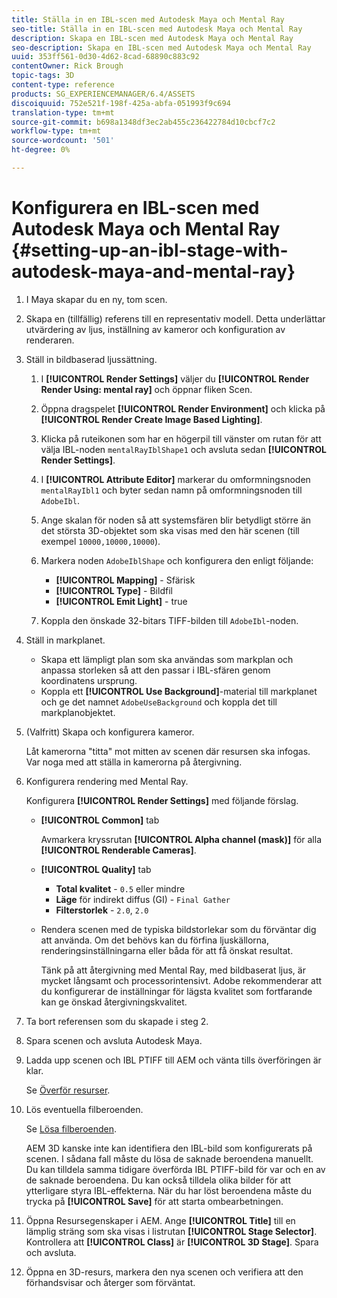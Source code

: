 ```yaml
---
title: Ställa in en IBL-scen med Autodesk Maya och Mental Ray
seo-title: Ställa in en IBL-scen med Autodesk Maya och Mental Ray
description: Skapa en IBL-scen med Autodesk Maya och Mental Ray
seo-description: Skapa en IBL-scen med Autodesk Maya och Mental Ray
uuid: 353ff561-0d30-4d62-8cad-68890c883c92
contentOwner: Rick Brough
topic-tags: 3D
content-type: reference
products: SG_EXPERIENCEMANAGER/6.4/ASSETS
discoiquuid: 752e521f-198f-425a-abfa-051993f9c694
translation-type: tm+mt
source-git-commit: b698a1348df3ec2ab455c236422784d10cbcf7c2
workflow-type: tm+mt
source-wordcount: '501'
ht-degree: 0%

---
```



# Konfigurera en IBL-scen med Autodesk Maya och Mental Ray {#setting-up-an-ibl-stage-with-autodesk-maya-and-mental-ray}

1. I Maya skapar du en ny, tom scen.

1. Skapa en (tillfällig) referens till en representativ modell. Detta underlättar utvärdering av ljus, inställning av kameror och konfiguration av renderaren.
1. Ställ in bildbaserad ljussättning.

   1. I **[!UICONTROL Render Settings]** väljer du **[!UICONTROL Render Render Using: mental ray]** och öppnar fliken Scen.
   1. Öppna dragspelet **[!UICONTROL Render Environment]** och klicka på **[!UICONTROL Render Create Image Based Lighting]**.
   1. Klicka på ruteikonen som har en högerpil till vänster om rutan för att välja IBL-noden `mentalRayIblShape1` och avsluta sedan **[!UICONTROL Render Settings]**.
   1. I **[!UICONTROL Attribute Editor]** markerar du omformningsnoden `mentalRayIbl1` och byter sedan namn på omformningsnoden till `AdobeIbl`.
   1. Ange skalan för noden så att systemsfären blir betydligt större än det största 3D-objektet som ska visas med den här scenen (till exempel `10000,10000,10000`).
   1. Markera noden `AdobeIblShape` och konfigurera den enligt följande:

      * **[!UICONTROL Mapping]** - Sfärisk
      * **[!UICONTROL Type]** - Bildfil
      * **[!UICONTROL Emit Light]** - true
   1. Koppla den önskade 32-bitars TIFF-bilden till `AdobeIbl`-noden.


1. Ställ in markplanet.

   * Skapa ett lämpligt plan som ska användas som markplan och anpassa storleken så att den passar i IBL-sfären genom koordinatens ursprung.
   * Koppla ett **[!UICONTROL Use Background]**-material till markplanet och ge det namnet `AdobeUseBackground` och koppla det till markplanobjektet.

1. (Valfritt) Skapa och konfigurera kameror.

   Låt kamerorna &quot;titta&quot; mot mitten av scenen där resursen ska infogas. Var noga med att ställa in kamerorna på återgivning.

1. Konfigurera rendering med Mental Ray.

   Konfigurera **[!UICONTROL Render Settings]** med följande förslag.

   * **[!UICONTROL Common]** tab

      Avmarkera kryssrutan **[!UICONTROL Alpha channel (mask)]** för alla **[!UICONTROL Renderable Cameras]**.

   * **[!UICONTROL Quality]** tab

      * **Total kvalitet**  -  `0.5` eller mindre
      * **Läge**  för indirekt diffus (GI) -  `Final Gather`
      * **Filterstorlek** -  `2.0`,  `2.0`
   * Rendera scenen med de typiska bildstorlekar som du förväntar dig att använda. Om det behövs kan du förfina ljuskällorna, renderingsinställningarna eller båda för att få önskat resultat.

      Tänk på att återgivning med Mental Ray, med bildbaserat ljus, är mycket långsamt och processorintensivt. Adobe rekommenderar att du konfigurerar de inställningar för lägsta kvalitet som fortfarande kan ge önskad återgivningskvalitet.


1. Ta bort referensen som du skapade i steg 2.

1. Spara scenen och avsluta Autodesk Maya.

1. Ladda upp scenen och IBL PTIFF till AEM och vänta tills överföringen är klar.

   Se [Överför resurser](managing-assets-touch-ui.md#uploading-assets).

1. Lös eventuella filberoenden.

   Se [Lösa filberoenden](resolve-file-dependencies.md).

   AEM 3D kanske inte kan identifiera den IBL-bild som konfigurerats på scenen. I sådana fall måste du lösa de saknade beroendena manuellt. Du kan tilldela samma tidigare överförda IBL PTIFF-bild för var och en av de saknade beroendena. Du kan också tilldela olika bilder för att ytterligare styra IBL-effekterna. När du har löst beroendena måste du trycka på **[!UICONTROL Save]** för att starta ombearbetningen.

1. Öppna Resursegenskaper i AEM. Ange **[!UICONTROL Title]** till en lämplig sträng som ska visas i listrutan **[!UICONTROL Stage Selector]**. Kontrollera att **[!UICONTROL Class]** är **[!UICONTROL 3D Stage]**. Spara och avsluta.

1. Öppna en 3D-resurs, markera den nya scenen och verifiera att den förhandsvisar och återger som förväntat.

